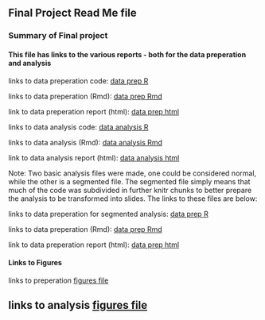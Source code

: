 Final Project Read Me file 
--- 
### Summary of Final project
 
#### This file has links to the various reports - both for the data preperation and analysis 
 
links to data preperation code: [data prep R](./data_preperation/dsl_hrs_annotated.R)

links to data preperation (Rmd): [data prep Rmd](./data_preperation/dsl_hrs_annotated.Rmd)

link to data preperation report (html): [data prep html](./data_preperation/dsl_hrs_annotated.html)

links to data analysis code: [data analysis R](./data_analysis/basic_analysis.R)

links to data analysis (Rmd): [data analysis Rmd](./data_analysis/basic_analysis.Rmd)

link to data analysis report (html): [data analysis html](./data_analysis/basic_analysis.html)

Note: Two basic analysis files were made, one could be considered normal, while the other is a segmented file. The segmented file simply means that much of the code was subdivided in further knitr chunks to better prepare the analysis to be transformed into slides. The links to these files are below:

links to data preperation for segmented analysis: [data prep R](./data_preperation/basic_analysis_segmented.R)

links to data preperation (Rmd): [data prep Rmd](./data_preperation/basic_analysis_segmented.Rmd)

link to data preperation report (html): [data prep html](./data_preperation/basic_analysis_segmented.html)


#### Links to Figures
links to preperation [figures file](./data_preperation/figure_rmd)

links to analysis [figures file](./data_analysis/figure_rmd)
---

<!--
pathMd <- base::file.path("./", c("README_REP.md"))
pathHtml <- base::gsub(pattern=".md$", replacement=".html", x=pathMd)
markdown::markdownToHTML(file=pathMd, output=pathHtml)
-->